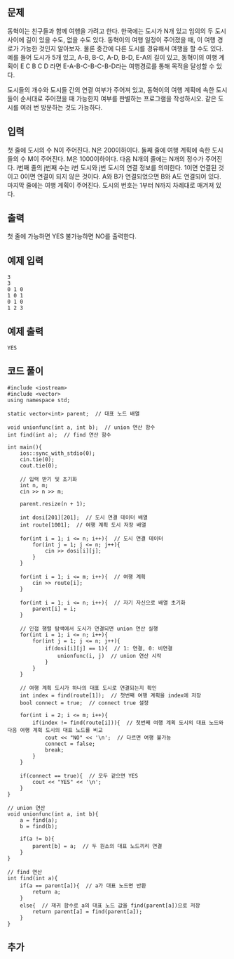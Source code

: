 ## 문제 
동혁이는 친구들과 함께 여행을 가려고 한다. 한국에는 도시가 N개 있고 임의의 두 도시 사이에 길이 있을 수도, 없을 수도 있다. 동혁이의 여행 일정이 주어졌을 때, 이 여행 경로가 가능한 것인지 알아보자. 물론 중간에 다른 도시를 경유해서 여행을 할 수도 있다. 예를 들어 도시가 5개 있고, A-B, B-C, A-D, B-D, E-A의 길이 있고, 동혁이의 여행 계획이 E C B C D 라면 E-A-B-C-B-C-B-D라는 여행경로를 통해 목적을 달성할 수 있다.

도시들의 개수와 도시들 간의 연결 여부가 주어져 있고, 동혁이의 여행 계획에 속한 도시들이 순서대로 주어졌을 때 가능한지 여부를 판별하는 프로그램을 작성하시오. 같은 도시를 여러 번 방문하는 것도 가능하다.
## 입력
첫 줄에 도시의 수 N이 주어진다. N은 200이하이다. 둘째 줄에 여행 계획에 속한 도시들의 수 M이 주어진다. M은 1000이하이다. 다음 N개의 줄에는 N개의 정수가 주어진다. i번째 줄의 j번째 수는 i번 도시와 j번 도시의 연결 정보를 의미한다. 1이면 연결된 것이고 0이면 연결이 되지 않은 것이다. A와 B가 연결되었으면 B와 A도 연결되어 있다. 마지막 줄에는 여행 계획이 주어진다. 도시의 번호는 1부터 N까지 차례대로 매겨져 있다.


## 출력
첫 줄에 가능하면 YES 불가능하면 NO를 출력한다.


## 예제 입력 
```
3
3
0 1 0
1 0 1
0 1 0
1 2 3
```

## 예제 출력  
```
YES
```
## 코드 풀이
```
#include <iostream>
#include <vector>
using namespace std;

static vector<int> parent;  // 대표 노드 배열

void unionfunc(int a, int b);  // union 연산 함수 
int find(int a);  // find 연산 함수

int main(){
    ios::sync_with_stdio(0);
    cin.tie(0);
    cout.tie(0);
    
    // 입력 받기 및 초기화
    int n, m;
    cin >> n >> m;
    
    parent.resize(n + 1);
    
    int dosi[201][201];  // 도시 연결 데이터 배열
    int route[1001];  // 여행 계획 도시 저장 배열
    
    for(int i = 1; i <= n; i++){  // 도시 연결 데이터
        for(int j = 1; j <= n; j++){
            cin >> dosi[i][j];
        }
    }
    
    for(int i = 1; i <= m; i++){  // 여행 계획
        cin >> route[i];
    }
    
    for(int i = 1; i <= n; i++){  // 자기 자신으로 배열 초기화
        parent[i] = i;
    }
    
    // 인접 행렬 탐색에서 도시가 연결되면 union 연산 실행
    for(int i = 1; i <= n; i++){
        for(int j = 1; j <= n; j++){
            if(dosi[i][j] == 1){  // 1: 연결, 0: 비연결
                unionfunc(i, j)  // union 연산 시작
            }
        }
    }
    
    // 여행 계획 도시가 하나의 대표 도시로 연결되는지 확인
    int index = find(route[1]);  // 첫번째 여행 계획을 index에 저장
    bool connect = true;  // connect true 설정
    
    for(int i = 2; i <= m; i++){
        if(index != find(route[i])){  // 첫번째 여행 계획 도시의 대표 노드와 다음 여행 계획 도시의 대표 노드를 비교
            cout << "NO" << '\n';  // 다르면 여행 불가능
            connect = false;
            break;
        }
    }
    
    if(connect == true){  // 모두 같으면 YES
        cout << "YES" << '\n';
    }
}

// union 연산
void unionfunc(int a, int b){
    a = find(a);
    b = find(b);
    
    if(a != b){  
        parent[b] = a;  // 두 원소의 대표 노드끼리 연결
    }
}

// find 연산
int find(int a){
    if(a == parent[a]){  // a가 대표 노드면 반환
        return a;
    }
    else{  // 재귀 함수로 a의 대표 노드 값을 find(parent[a])으로 저장
        return parent[a] = find(parent[a]);
    }
}

```
## 추가
